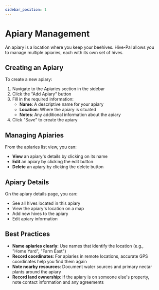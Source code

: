 ```yaml
---
sidebar_position: 1
---
```


# Apiary Management

An apiary is a location where you keep your beehives. Hive-Pal allows you to manage multiple apiaries, each with its own set of hives.

## Creating an Apiary

To create a new apiary:

1. Navigate to the Apiaries section in the sidebar
2. Click the "Add Apiary" button
3. Fill in the required information:
   - **Name**: A descriptive name for your apiary
   - **Location**: Where the apiary is situated
   - **Notes**: Any additional information about the apiary
4. Click "Save" to create the apiary

## Managing Apiaries

From the apiaries list view, you can:

- **View** an apiary's details by clicking on its name
- **Edit** an apiary by clicking the edit button
- **Delete** an apiary by clicking the delete button

## Apiary Details

On the apiary details page, you can:

- See all hives located in this apiary
- View the apiary's location on a map
- Add new hives to the apiary
- Edit apiary information

## Best Practices

- **Name apiaries clearly**: Use names that identify the location (e.g., "Home Yard", "Farm East")
- **Record coordinates**: For apiaries in remote locations, accurate GPS coordinates help you find them again
- **Note nearby resources**: Document water sources and primary nectar plants around the apiary
- **Record land ownership**: If the apiary is on someone else's property, note contact information and any agreements